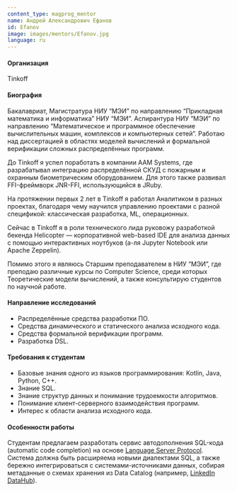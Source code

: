 ```yaml
---
content_type: magprog_mentor
name: Андрей Александрович Ефанов
id: Efanov
image: images/mentors/Efanov.jpg
language: ru
---
```


#### Организация
Tinkoff

#### Биография
Бакалавриат, Магистратура НИУ “МЭИ” по направлению “Прикладная математика и информатика” НИУ “МЭИ”. Аспирантура НИУ “МЭИ”  по направлению “Математическое и программное обеспечение вычислительных машин, комплексов и компьютерных сетей”. 
Работаю над диссертацией в областях моделей вычислений и формальной верификации сложных распределённых программ.

До Tinkoff я успел поработать в компании AAM Systems, где разрабатывал интеграцию распределённой СКУД с пожарным и охранным биометрическим оборудованием. Для этого также развивал FFI-фреймворк JNR-FFI, использующийся в JRuby.

На протяжении первых 2 лет в Tinkoff я работал Аналитиком в разных проектах, благодаря чему научился управлению проектами с разной спецификой: классическая разработка, ML, операционных. 

Сейчас в Tinkoff я в роли технического лида руковожу разработкой бекенда Helicopter — корпоративной web-based IDE для анализа данных с помощью интерактивных ноутбуков (а-ля Jupyter Notebook или Apache Zeppelin).

Помимо этого я являюсь Старшим преподавателем в НИУ “МЭИ”, где преподаю различные курсы по Computer Science, среди которых Теоретические модели вычислений, а также консультирую студентов по научной работе.

#### Направление исследований
* Распределённые средства разработки ПО.
* Средства динамического и статического анализа исходного кода.
* Средства формальной верификации программ.
* Разработка DSL.

#### Требования к студентам
* Базовые знания одного из языков программирования: Kotlin, Java, Python, C++.
* Знание SQL.
* Знание структур данных и понимание трудоемкости алгоритмов.
* Понимание клиент-серверного взаимодействия программ.
* Интерес к области анализа исходного кода.

#### Особенности работы
Студентам предлагаем разработать сервис автодополнения SQL-кода (automatic code completion) на основе [Language Server Protocol](https://microsoft.github.io/language-server-protocol). Система должна быть расширяема новыми диалектами SQL, а также бережно интегрироваться с системами-источниками данных, собирая метаданные о схемах хранения из Data Catalog (например, [LinkedIn DataHub](https://datahubproject.io)).


